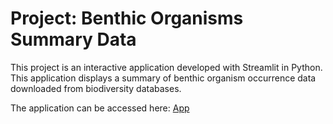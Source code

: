 # Project: Benthic Organisms Summary Data

This project is an interactive application developed with Streamlit in Python.
This application displays a summary of benthic organism occurrence data downloaded from biodiversity databases.

The application can be accessed here:
[App](https://appbenthicorganismssummarydata-7k3zq4qrqj8wkqlrttp6zz.streamlit.app/)

